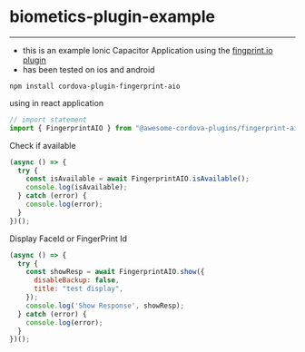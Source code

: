 # biometics-plugin-example
---
- this is an example Ionic Capacitor Application using the [fingprint.io plugin](https://danielsogl.gitbook.io/awesome-cordova-plugins/fingerprint-aio-1)
- has been tested on ios and android

```
npm install cordova-plugin-fingerprint-aio
```

using in react application

```javascript
// import statement
import { FingerprintAIO } from "@awesome-cordova-plugins/fingerprint-aio";

```

Check if available
```javascript
(async () => {
  try {
    const isAvailable = await FingerprintAIO.isAvailable();
    console.log(isAvailable);
  } catch (error) {
    console.log(error);
  }
})();
```

Display FaceId or FingerPrint Id
```javascript
(async () => {
  try {
    const showResp = await FingerprintAIO.show({
      disableBackup: false,
      title: "test display",
    });
    console.log('Show Response', showResp);
  } catch (error) {
    console.log(error);
  }
})();
  ```
